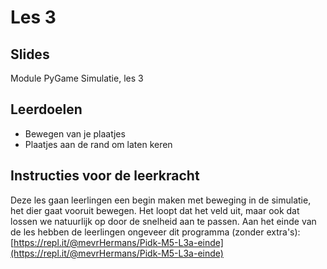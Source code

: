 # Les 3

## Slides

Module PyGame Simulatie, les 3

## Leerdoelen

* Bewegen van je plaatjes
* Plaatjes aan de rand om laten keren

## Instructies voor de leerkracht

Deze les gaan leerlingen een begin maken met beweging in de simulatie, het dier gaat vooruit bewegen. Het loopt dat het veld uit, maar ook dat lossen we natuurlijk op door de snelheid aan te passen. Aan het einde van de les hebben de leerlingen ongeveer dit programma \(zonder extra's\): [https://repl.it/@mevrHermans/Pidk-M5-L3a-einde](https://repl.it/@mevrHermans/Pidk-M5-L3a-einde)



